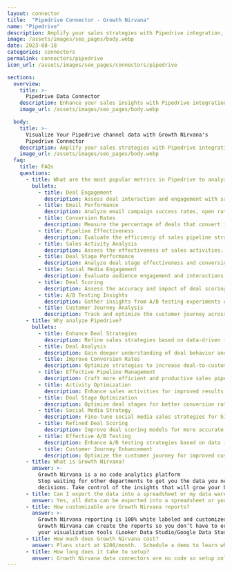 ```yaml
---
layout: connector
title:  "Pipedrive Connector - Growth Nirvana"
name: "Pipedrive"
description: Amplify your sales strategies with Pipedrive integration, gaining actionable insights from deal data analysis.
image: /assets/images/seo_pages/body.webp
date: 2023-08-18
categories: connectors
permalink: connectors/pipedrive
icon_url: /assets/images/seo_pages/connectors/pipedrive

sections:
  overview:
    title: >-
      Pipedrive Data Connector
    description: Enhance your sales insights with Pipedrive integration. Seamlessly merge sales data, unlocking insights that shape deal strategies, pipeline analysis, and operational excellence.
    image_url: /assets/images/seo_pages/body.webp

  body:
    title: >-
      Visualize Your Pipedrive channel data with Growth Nirvana's
      Pipedrive Connector
    description: Amplify your sales strategies with Pipedrive integration, gaining actionable insights from deal data analysis.
    image_url: /assets/images/seo_pages/body.webp
  faq:
    title: FAQs
    questions:
      - title: What are the most popular metrics in Pipedrive to analyze?
        bullets:
          - title: Deal Engagement
            description: Assess deal interaction and engagement with sales materials.
          - title: Email Performance
            description: Analyze email campaign success rates, open rates, and click-through rates.
          - title: Conversion Rates
            description: Measure the percentage of deals that convert into customers.
          - title: Pipeline Effectiveness
            description: Evaluate the efficiency of sales pipeline strategies.
          - title: Sales Activity Analysis
            description: Assess the effectiveness of sales activities.
          - title: Deal Stage Performance
            description: Analyze deal stage effectiveness and conversion rates.
          - title: Social Media Engagement
            description: Evaluate audience engagement and interactions on social media platforms.
          - title: Deal Scoring
            description: Assess the accuracy and impact of deal scoring models.
          - title: A/B Testing Insights
            description: Gather insights from A/B testing experiments on deals.
          - title: Customer Journey Analysis
            description: Track and optimize the customer journey across sales touchpoints.
      - title: Why analyze Pipedrive?
        bullets:
          - title: Enhance Deal Strategies
            description: Refine sales strategies based on data-driven insights.
          - title: Deal Analysis
            description: Gain deeper understanding of deal behavior and preferences.
          - title: Improve Conversion Rates
            description: Optimize strategies to increase deal-to-customer conversion rates.
          - title: Effective Pipeline Management
            description: Craft more efficient and productive sales pipeline strategies.
          - title: Activity Optimization
            description: Enhance sales activities for improved results.
          - title: Deal Stage Optimization
            description: Optimize deal stages for better conversion rates.
          - title: Social Media Strategy
            description: Fine-tune social media sales strategies for higher engagement.
          - title: Refined Deal Scoring
            description: Improve deal scoring models for more accurate deal prioritization.
          - title: Effective A/B Testing
            description: Enhance A/B testing strategies based on data insights.
          - title: Customer Journey Enhancement
            description: Optimize the customer journey for improved customer experiences.
      - title: What is Growth Nirvana?
        answer: >-
          Growth Nirvana is a no code analytics platform 
          Stop waiting for other departments to get you the data you need to make critical business 
          decisions. Take control of the insights that will grow your business.
      - title: Can I export the data into a spreadsheet or my data warehouse?
        answer: Yes, all data can be exported into a spreadsheet or your data warehouse (Google BigQuery, AWS, Snowflake, Azure, etc)
      - title: How customizable are Growth Nirvana reports?
        answer: >-
          Growth Nirvana reporting is 100% white labeled and customized to your specifications.
          Growth Nirvana can create the reports so you don’t have to or you can connect
          your visualization tools (Looker Data Studio/Google Data Studio, Tableau, PowerBI, etc) to Growth Nirvana.
      - title: How much does Growth Nirvana cost?
        answer: Plans start at $200/month.  Schedule a demo to learn what plan is best for you.
      - title: How long does it take to setup?
        answer: Growth Nirvana data connectors are no code so setup only requires a few clicks.
---
```

